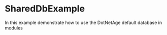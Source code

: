 SharedDbExample
===============

In this example demonstrate how to use the DotNetAge default database in modules
